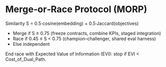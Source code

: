 # Merge‑or‑Race Protocol (MORP)

Similarity S = 0.5·cosine(embedding) + 0.5·Jaccard(objectives)
- Merge if S ≥ 0.75 (freeze contracts, combine KPIs, staged integration)
- Race if 0.45 ≤ S < 0.75 (champion–challenger, shared eval harness)
- Else independent

End race with Expected Value of Information (EVI): stop if EVI < Cost_of_Dual_Path.
